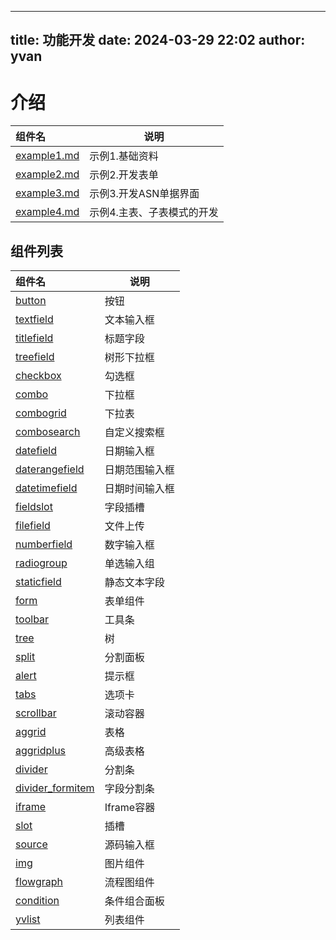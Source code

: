 ---
title: 功能开发
date: 2024-03-29 22:02
author: yvan
------

# 介绍

| 组件名                          | 说明 |
|:-----------------------------|--|
| [example1.md](./01_zexample1.md) | 示例1.基础资料 |
| [example2.md](./01_zexample2.md) | 示例2.开发表单 |
| [example3.md](./01_zexample3.md) | 示例3.开发ASN单据界面 |
| [example4.md](./01_zexample4.md) | 示例4.主表、子表模式的开发 |

## 组件列表

| 组件名                          | 说明 | 
|:-----------------------------|--|
| [button](02_button.md)       | 按钮 |
| [textfield](03_textfield.md) | 文本输入框 |
| [titlefield](./04_titlefield.md) | 标题字段 |
| [treefield](./05_treefield.md) | 树形下拉框 |
| [checkbox](./06_checkbox.md) | 勾选框 |
| [combo](./07_combo.md) | 下拉框 |
| [combogrid](./08_combogrid.md) | 下拉表 |
| [combosearch](./09_combosearch.md) | 自定义搜索框 |
| [datefield](./10_datefield.md) | 日期输入框 |
| [daterangefield](./11_daterangefield.md) | 日期范围输入框 |
| [datetimefield](./12_datetimefield.md) | 日期时间输入框 |
| [fieldslot](./12_fieldslot.md) | 字段插槽 |
| [filefield](./13_filefield.md) | 文件上传 |
| [numberfield](./14_numberfield.md) |  数字输入框 |
| [radiogroup](./15_radiogroup.md) | 单选输入组 |
| [staticfield](./16_staticfield.md) | 静态文本字段 |
| [form](./17_form.md) | 表单组件 |
| [toolbar](./18_toolbar.md) | 工具条 |
| [tree](./19_tree.md) | 树 |
| [split](./20_split.md) | 分割面板 |
| [alert](./21_alert.md) | 提示框 |
| [tabs](./22_tabs.md) | 选项卡 |
| [scrollbar](./23_scrollbar.md) | 滚动容器 |
| [aggrid](./24_aggrid.md) | 表格 |
| [aggridplus](./25_aggridplus.md) | 高级表格 |
| [divider](./26_divider.md) | 分割条 |
| [divider_formitem](./27_divider_formitem.md) | 字段分割条 |
| [iframe](./28_iframe.md) | Iframe容器 |
| [slot](./29_slot.md) | 插槽 |
| [source](./30_source.md) | 源码输入框 |
| [img](./31_img.md) | 图片组件 |
| [flowgraph](./32_flowgraph.md) | 流程图组件 |
| [condition](./33_condition.md) | 条件组合面板 |
| [yvlist](./34_yvlist.md) | 列表组件 |